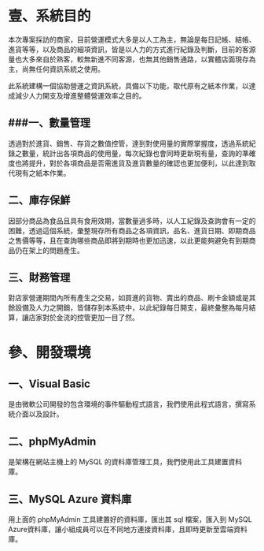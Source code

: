壹、系統目的
===
本次專案採訪的商家，目前營運模式大多是以人工為主，無論是每日記帳、結帳、進貨等等，以及商品的細項資訊，皆是以人力的方式進行紀錄及判斷，目前的客源量也大多來自於熟客，較無新進不同客源，也無其他銷售通路，以實體店面現存為主，尚無任何資訊系統之使用。

此系統建構一個協助營運之資訊系統，具備以下功能，取代原有之紙本作業，以達成減少人力開支及增進整體營運效率之目的。

###一、數量管理
---
透過對於進貨、銷售、存貨之數值控管，達到對使用量的實際掌握度，透過系統紀錄之數量，統計出各項商品的使用量，每次紀錄也會同時更新現有量，查詢的準確度也將提升，對於各項商品是否需進貨及進貨數量的確認也更加便利，以此達到取代現有之紙本作業。

二、庫存保鮮
---
因部分商品為食品且具有食用效期，當數量過多時，以人工紀錄及查詢會有一定的困難，透過這個系統，彙整現存所有商品之各項資訊，品名、進貨日期、即期商品之售價等等，且在查詢哪些商品即將到期時也更加迅速，以此更能夠避免有到期商品仍在架上的問題產生。

三、財務管理 
---
對店家營運期間內所有產生之交易，如買進的貨物、賣出的商品、刷卡金額或是其餘設備及人力之開銷，皆儲存到本系統中，以此紀錄每日開支，最終彙整為每月結算，讓店家對於金流的控管更加一目了然。

參、開發環境
===
一、Visual Basic
---
  是由微軟公司開發的包含環境的事件驅動程式語言，我們使用此程式語言，撰寫系統介面以及設計。
  
二、phpMyAdmin
---
  是架構在網站主機上的 MySQL 的資料庫管理工具，我們使用此工具建置資料庫。
  
三、MySQL Azure 資料庫
---
  用上面的 phpMyAdmin 工具建置好的資料庫，匯出其 sql 檔案，匯入到 MySQL Azure資料庫，讓小組成員可以在不同地方連接資料庫，且即時更新至雲端資料庫。
